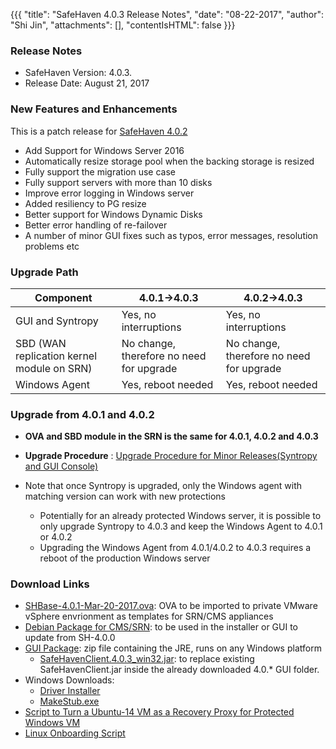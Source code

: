 {{{
  "title": "SafeHaven 4.0.3 Release Notes",
  "date": "08-22-2017",
  "author": "Shi Jin",
  "attachments": [],
  "contentIsHTML": false
}}}

### Release Notes

- SafeHaven Version: 4.0.3.
- Release Date: August 21, 2017

### New Features and Enhancements

This is a patch release for [SafeHaven 4.0.2](safehaven-4.0.2-release.md)

* Add Support for Windows Server 2016
* Automatically resize storage pool when the backing storage is resized
* Fully support the migration use case
* Fully support servers with more than 10 disks
* Improve error logging in Windows server
* Added resiliency to PG resize
* Better support for Windows Dynamic Disks
* Better error handling of re-failover
* A number of minor GUI fixes such as typos, error messages, resolution problems etc

 
 ### Upgrade Path 

|Component|4.0.1->4.0.3|4.0.2->4.0.3|
|----|----|----| 
|GUI and Syntropy|Yes, no interruptions|Yes, no interruptions|
|SBD (WAN replication kernel module on SRN)|No change, therefore no need for upgrade|No change, therefore no need for upgrade|
|Windows Agent|Yes, reboot needed|Yes, reboot needed|
 

### Upgrade from 4.0.1 and 4.0.2

* **OVA and SBD module in the SRN is the same for 4.0.1, 4.0.2 and 4.0.3**

* **Upgrade Procedure** : [Upgrade Procedure for Minor Releases(Syntropy and GUI Console)](Upgrade-Procedure-for-Minor-Releases-Syntropy-and-GUI.md)

* Note that once Syntropy is upgraded, only the Windows agent with matching version can work with new protections
  * Potentially for an already protected Windows server, it is possible to only upgrade Syntropy to 4.0.3 and keep the Windows Agent to 4.0.1 or 4.0.2
  * Upgrading the Windows Agent from 4.0.1/4.0.2 to 4.0.3 requires a reboot of the production Windows server

### Download Links

* [SHBase-4.0.1-Mar-20-2017.ova](https://download.safehaven.ctl.io/SH-4.0.1/SHBase-4.0.1-Mar-20-2017.ova): OVA to be imported to private VMware vSphere envrionment as templates for SRN/CMS appliances
* [Debian Package for CMS/SRN](https://download.safehaven.ctl.io/SH-4.0.3/safehaven-4.0.3.deb): to be used in the installer or GUI to update from SH-4.0.0
* [GUI Package](https://download.safehaven.ctl.io/SH-4.0.3/SafeHavenConsole-4.0.3.zip): zip file containing the JRE, runs on any Windows platform
  * [SafeHavenClient.4.0.3_win32.jar](https://download.safehaven.ctl.io/SH-4.0.3/SafeHavenClient.4.0.3_win32.jar): to replace existing SafeHavenClient.jar inside the already downloaded 4.0.* GUI folder.
* Windows Downloads:
  * [Driver Installer](https://download.safehaven.ctl.io/SH-4.0.3/safehaven_windows_driver-4.0.3.exe)
  * [MakeStub.exe](https://download.safehaven.ctl.io/SH-4.0.3/MakeStub-4.0.3.exe)
* [Script to Turn a Ubuntu-14 VM as a Recovery Proxy for Protected Windows VM](https://download.safehaven.ctl.io/SH-4.0.1/makestub_for_windows.sh)
* [Linux Onboarding Script](./linux-onboarding-releases.md)
